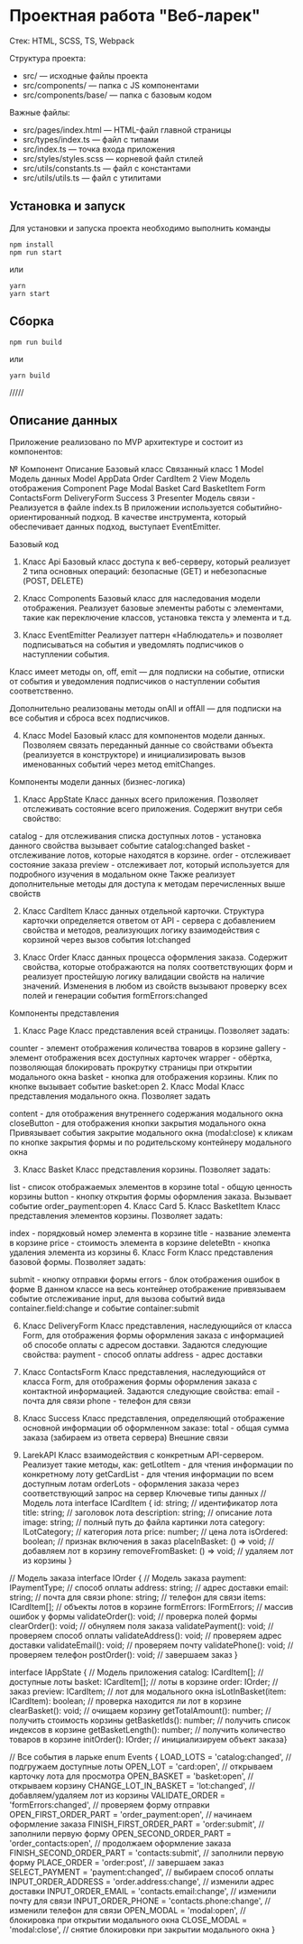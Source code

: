 # Проектная работа "Веб-ларек"

Стек: HTML, SCSS, TS, Webpack

Структура проекта:

- src/ — исходные файлы проекта
- src/components/ — папка с JS компонентами
- src/components/base/ — папка с базовым кодом

Важные файлы:

- src/pages/index.html — HTML-файл главной страницы
- src/types/index.ts — файл с типами
- src/index.ts — точка входа приложения
- src/styles/styles.scss — корневой файл стилей
- src/utils/constants.ts — файл с константами
- src/utils/utils.ts — файл с утилитами

## Установка и запуск

Для установки и запуска проекта необходимо выполнить команды

```
npm install
npm run start
```

или

```
yarn
yarn start
```

## Сборка

```
npm run build
```

или

```
yarn build
```

/////

## Описание данных

Приложение реализовано по MVP архитектуре и состоит из компонентов:

№ Компонент Описание Базовый класс Связанный класс
1 Model Модель данных Model
AppData
Order
CardItem
2 View Модель отображения Component
Page
Modal
Basket
Card
BasketItem
Form
ContactsForm
DeliveryForm
Success
3 Presenter Модель связи - Реализуется в файле index.ts
В приложении используется событийно-ориентированный подход. В качестве инструмента, который обеспечивает данных подход, выступает EventEmitter.

Базовый код

1. Класс Api
   Базовый класс доступа к веб-серверу, который реализует 2 типа основных операций: безопасные (GET) и небезопасные (POST, DELETE)

2. Класс Components
   Базовый класс для наследования модели отображения. Реализует базовые элементы работы с элементами, такие как переключение классов, установка текста у элемента и т.д.

3. Класс EventEmitter
   Реализует паттерн «Наблюдатель» и позволяет подписываться на события и уведомлять подписчиков о наступлении события.

Класс имеет методы on, off, emit — для подписки на событие, отписки от события и уведомления подписчиков о наступлении события соответственно.

Дополнительно реализованы методы onAll и offAll — для подписки на все события и сброса всех подписчиков.

4. Класс Model
   Базовый класс для компонентов модели данных. Позволяем связать переданный данные со свойствами объекта (реализуется в конструкторе) и инициализировать вызов именованных событий через метод emitChanges.

Компоненты модели данных (бизнес-логика)

1. Класс AppState
   Класс данных всего приложения. Позволяет отслеживать состояние всего приложения. Содержит внутри себя свойство:

catalog - для отслеживания списка доступных лотов - установка данного свойства вызывает событие catalog:changed
basket - отслеживание лотов, которые находятся в корзине.
order - отслеживает состояние заказа
preview - отслеживает лот, который используется для подробного изучения в модальном окне
Также реализует дополнительные методы для доступа к методам перечисленных выше свойств

2. Класс CardItem
   Класс данных отдельной карточки. Структура карточки определяется ответом от API - сервера с добавлением свойства и методов, реализующих логику взаимодействия с корзиной через вызов события lot:changed

3. Класс Order
   Класс данных процесса оформления заказа. Содержит свойства, которые отображаются на полях соответствующих форм и реализует простейшую логику валидации свойств на наличие значений. Изменения в любом из свойств вызывают проверку всех полей и генерации события formErrors:changed

Компоненты представления

1. Класс Page
   Класс представления всей страницы. Позволяет задать:

counter - элемент отображения количества товаров в корзине
gallery - элемент отображения всех доступных карточек
wrapper - обёртка, позволяющая блокировать прокрутку страницы при открытии модального окна
basket - кнопка для отображения корзины. Клик по кнопке вызывает событие basket:open 2. Класс Modal
Класс представления модального окна. Позволяет задать

content - для отображения внутреннего содержания модального окна
closeButton - для отображения кнопки закрытия модального окна
Привязывает события закрытие модального окна (modal:close) к кликам по кнопке закрытия формы и по родительскому контейнеру модального окна

3. Класс Basket
   Класс представления корзины. Позволяет задать:

list - список отображаемых элементов в корзине
total - общую ценность корзины
button - кнопку открытия формы оформления заказа. Вызывает событие order_payment:open 4. Класс Card 5. Класс BasketItem
Класс представления элементов корзины. Позволяет задать:

index - порядковый номер элемента в корзине
title - название элемента в корзине
price - стоимость элемента в корзине
deleteBtn - кнопка удаления элемента из корзины 6. Класс Form
Класс представления базовой формы. Позволяет задать:

submit - кнопку отправки формы
errors - блок отображения ошибок в форме
В данном классе на весь контейнер отображение привязываем событие отслеживание input, для вызова событий вида container.field:change и событие container:submit

6. Класс DeliveryForm
   Класс представления, наследующийся от класса Form, для отображения формы оформления заказа с информацией об способе оплаты с адресом доставки. Задаются следующие свойства:
payment - способ оплаты
address - адрес доставки 

7. Класс ContactsForm
Класс представления, наследующийся от класса Form, для отображения формы оформления заказа с контактной информацией. Задаются следующие свойства:
email - почта для связи
phone - телефон для связи

 8. Класс Success
Класс представления, определяющий отображение основной информации об оформленном заказе:
total - общая сумма заказа (забираем из ответа сервера)
Внешние связи

1. LarekAPI
   Класс взаимодействия с конкретным API-сервером. Реализует такие методы, как:
getLotItem - для чтения информации по конкретному лоту
getCardList - для чтения информации по всем доступным лотам
orderLots - оформления заказа через соответствующий запрос на сервер
Ключевые типы данных
// Модель лота
interface ICardItem {
id: string; // идентификатор лота
title: string; // заголовок лота
description: string; // описание лота
image: string; // полный путь до файла картинки лота
category: ILotCategory; // категория лота
price: number; // цена лота
isOrdered: boolean; // признак включения в заказ
placeInBasket: () => void; // добавляем лот в корзину
removeFromBasket: () => void; // удаляем лот из корзины
}

// Модель заказа
interface IOrder { // Модель заказа
payment: IPaymentType; // способ оплаты
address: string; // адрес доставки
email: string; // почта для связи
phone: string; // телефон для связи
items: ICardItem[]; // объекты лотов в корзине
formErrors: IFormErrors; // массив ошибок у формы
validateOrder(): void; // проверка полей формы
clearOrder(): void; // обнуляем поля заказа
validatePayment(): void; // проверяем способ оплаты
validateAddress(): void; // проверяем адрес доставки
validateEmail(): void; // проверяем почту
validatePhone(): void; // проверяем телефон
postOrder(): void; // завершаем заказ
}

interface IAppState { // Модель приложения
catalog: ICardItem[]; // доступные лоты
basket: ICardItem[]; // лоты в корзине
order: IOrder; // заказ
preview: ICardItem; // лот для модального окна
isLotInBasket(item: ICardItem): boolean; // проверка находится ли лот в корзине
clearBasket(): void; // очищаем корзину
getTotalAmount(): number; // получить стоимость корзины
getBasketIds(): number; // получить список индексов в корзине
getBasketLength(): number; // получить количество товаров в корзине
initOrder(): IOrder; // инициализируем объект заказа}

// Все события в ларьке
enum Events {
LOAD_LOTS = 'catalog:changed', // подгружаем доступные лоты
OPEN_LOT = 'card:open', // открываем карточку лота для просмотра
OPEN_BASKET = 'basket:open', // открываем корзину
CHANGE_LOT_IN_BASKET = 'lot:changed', // добавляем/удаляем лот из корзины
VALIDATE_ORDER = 'formErrors:changed', // проверяем форму отправки
OPEN_FIRST_ORDER_PART = 'order_payment:open', // начинаем оформление заказа
FINISH_FIRST_ORDER_PART = 'order:submit', // заполнили первую форму
OPEN_SECOND_ORDER_PART = 'order_contacts:open', // продолжаем оформление заказа
FINISH_SECOND_ORDER_PART = 'contacts:submit', // заполнили первую форму
PLACE_ORDER = 'order:post', // завершаем заказ
SELECT_PAYMENT = 'payment:changed', // выбираем способ оплаты
INPUT_ORDER_ADDRESS = 'order.address:change', // изменили адрес доставки
INPUT_ORDER_EMAIL = 'contacts.email:change', // изменили почту для связи
INPUT_ORDER_PHONE = 'contacts.phone:change', // изменили телефон для связи
OPEN_MODAL = 'modal:open', // блокировка при открытии модального окна
CLOSE_MODAL = 'modal:close', // снятие блокировки при закрытии модального окна
}
